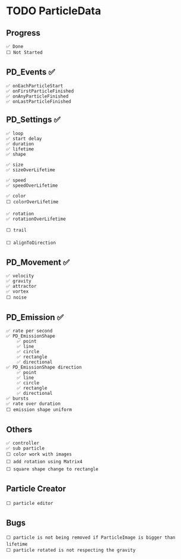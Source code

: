 # TODO ParticleData

## Progress

    ✅ Done
    ⬜ Not Started

## PD_Events ✅

    ✅ onEachParticleStart
    ✅ onFirstParticleFinished
    ✅ onAnyParticleFinished
    ✅ onLastParticleFinished

## PD_Settings ✅

    ✅ loop
    ✅ start delay
    ✅ duration
    ✅ lifetime
    ✅ shape

    ✅ size
    ✅ sizeOverLifetime

    ✅ speed
    ✅ speedOverLifetime

    ✅ color
    ⬜ colorOverLifetime

    ✅ rotation
    ✅ rotationOverLifetime

    ⬜ trail

    ⬜ alignToDirection

## PD_Movement ✅

    ✅ velocity
    ✅ gravity
    ✅ attractor
    ✅ vortex
    ⬜ noise

## PD_Emission ✅

    ✅ rate per second
    ✅ PD_EmissionShape
        ✅ point
        ✅ line
        ✅ circle
        ✅ rectangle
        ✅ directional
    ✅ PD_EmissionShape direction
        ✅ point
        ✅ line
        ✅ circle
        ✅ rectangle
        ✅ directional
    ✅ bursts
    ✅ rate over duration
    ⬜ emission shape uniform

## Others

    ✅ controller
    ✅ sub particle
    ⬜ color work with images
    ⬜ add rotation using Matrix4
    ⬜ square shape change to rectangle

## Particle Creator

    ⬜ particle editor

## Bugs

    ⬜ particle is not being removed if ParticleImage is bigger than lifetime
    ⬜ particle rotated is not respecting the gravity
